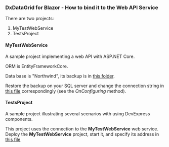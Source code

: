 ### DxDataGrid for Blazor - How to bind it to the Web API Service

There are two projects:
1) MyTestWebService
2) TestsProject

#### MyTestWebService
A sample project implementing a web API with ASP.NET Core. 

ORM is EntityFrameworkCore.

Data base is "Northwind", its backup is in [this folder](https://github.com/DevExpress-Examples/blazor-DxDataGrid-Bind-To-Web-Api-Service/tree/0.0.12%2B/CS/MyTestWebService/MyTestWebService/DBBackup).

Restore the backup on your SQL server and change the connection string in [this file](https://github.com/DevExpress-Examples/blazor-DxDataGrid-Bind-To-Web-Api-Service/blob/0.0.12%2B/CS/MyTestWebService/MyTestWebService/Models/NWINDContext.cs) correspondingly (see the *OnConfiguring* method). 

#### TestsProject
A sample project illustrating several scenarios with using DevExpress components. 

This project uses the connection to the **MyTestWebService** web service. Deploy the **MyTestWebService** project, start it, and specify its address in [this file](https://github.com/DevExpress-Examples/blazor-DxDataGrid-Bind-To-Web-Api-Service/blob/0.0.12%2B/CS/DataGridWithWebApiService/DataGridWithWebApiService/Data/WebServicePath.cs)
